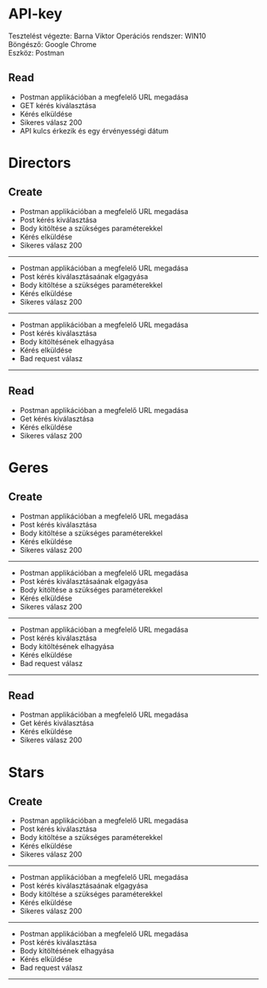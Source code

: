 # API-key

Tesztelést végezte: Barna Viktor
Operációs rendszer: WIN10  
Böngésző: Google Chrome  
Eszköz: Postman

## Read

- Postman applikációban a megfelelő URL megadása
- GET kérés kiválasztása
- Kérés elküldése
- Sikeres válasz 200
- API kulcs érkezik és egy érvényességi dátum

# Directors

## Create

- Postman applikációban a megfelelő URL megadása
- Post kérés kiválasztása
- Body kitöltése a szükséges paraméterekkel
- Kérés elküldése
- Sikeres válasz 200

---

- Postman applikációban a megfelelő URL megadása
- Post kérés kiválasztásaának elgagyása
- Body kitöltése a szükséges paraméterekkel
- Kérés elküldése
- Sikeres válasz 200

---

- Postman applikációban a megfelelő URL megadása
- Post kérés kiválasztása
- Body kitöltésének elhagyása
- Kérés elküldése
- Bad request válasz

---

## Read

- Postman applikációban a megfelelő URL megadása
- Get kérés kiválasztása
- Kérés elküldése
- Sikeres válasz 200

# Geres

## Create

- Postman applikációban a megfelelő URL megadása
- Post kérés kiválasztása
- Body kitöltése a szükséges paraméterekkel
- Kérés elküldése
- Sikeres válasz 200

---

- Postman applikációban a megfelelő URL megadása
- Post kérés kiválasztásaának elgagyása
- Body kitöltése a szükséges paraméterekkel
- Kérés elküldése
- Sikeres válasz 200

---

- Postman applikációban a megfelelő URL megadása
- Post kérés kiválasztása
- Body kitöltésének elhagyása
- Kérés elküldése
- Bad request válasz

---

## Read

- Postman applikációban a megfelelő URL megadása
- Get kérés kiválasztása
- Kérés elküldése
- Sikeres válasz 200

# Stars

## Create

- Postman applikációban a megfelelő URL megadása
- Post kérés kiválasztása
- Body kitöltése a szükséges paraméterekkel
- Kérés elküldése
- Sikeres válasz 200

---

- Postman applikációban a megfelelő URL megadása
- Post kérés kiválasztásaának elgagyása
- Body kitöltése a szükséges paraméterekkel
- Kérés elküldése
- Sikeres válasz 200

---

- Postman applikációban a megfelelő URL megadása
- Post kérés kiválasztása
- Body kitöltésének elhagyása
- Kérés elküldése
- Bad request válasz

---
